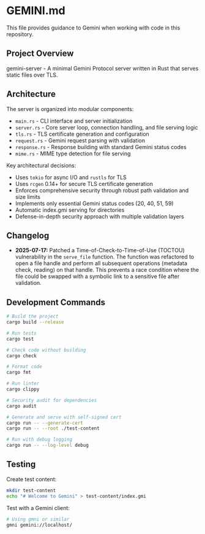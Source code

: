 # GEMINI.md

This file provides guidance to Gemini when working with code in this repository.

## Project Overview

gemini-server - A minimal Gemini Protocol server written in Rust that serves static files over TLS.

## Architecture

The server is organized into modular components:

- `main.rs` - CLI interface and server initialization
- `server.rs` - Core server loop, connection handling, and file serving logic
- `tls.rs` - TLS certificate generation and configuration
- `request.rs` - Gemini request parsing with validation
- `response.rs` - Response building with standard Gemini status codes
- `mime.rs` - MIME type detection for file serving

Key architectural decisions:
- Uses `tokio` for async I/O and `rustls` for TLS
- Uses `rcgen` 0.14+ for secure TLS certificate generation
- Enforces comprehensive security through robust path validation and size limits
- Implements only essential Gemini status codes (20, 40, 51, 59)
- Automatic index.gmi serving for directories
- Defense-in-depth security approach with multiple validation layers

## Changelog

- **2025-07-17:** Patched a Time-of-Check-to-Time-of-Use (TOCTOU) vulnerability in the `serve_file` function. The function was refactored to open a file handle and perform all subsequent operations (metadata check, reading) on that handle. This prevents a race condition where the file could be swapped with a symbolic link to a sensitive file after validation.

## Development Commands

```bash
# Build the project
cargo build --release

# Run tests
cargo test

# Check code without building
cargo check

# Format code
cargo fmt

# Run linter
cargo clippy

# Security audit for dependencies
cargo audit

# Generate and serve with self-signed cert
cargo run -- --generate-cert
cargo run -- --root ./test-content

# Run with debug logging
cargo run -- --log-level debug
```

## Testing

Create test content:
```bash
mkdir test-content
echo "# Welcome to Gemini" > test-content/index.gmi
```

Test with a Gemini client:
```bash
# Using gmni or similar
gmni gemini://localhost/
```

